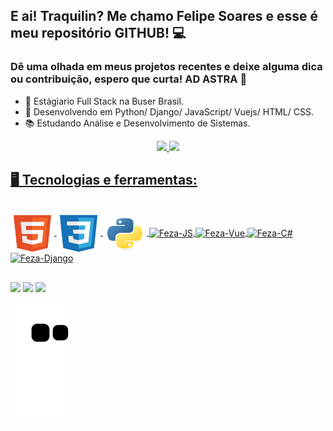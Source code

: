 ## E ai! Traquilin? Me chamo Felipe Soares e esse é meu repositório GITHUB! 💻 

### Dê uma olhada em meus projetos recentes e deixe alguma dica ou contribuição, espero que curta! AD ASTRA 🚀

- 🔭 Estágiario Full Stack na Buser Brasil.
- 🌱 Desenvolvendo em Python/ Django/ JavaScript/ Vuejs/ HTML/ CSS.
- 📚 Estudando Análise e Desenvolvimento de Sistemas.

<div align="center">
  <a href="https://github.com/felipesoaresfl">
  <img height="140em"  src="https://github-readme-stats.vercel.app/api?username=felipesoaresfl&show_icons=true&theme=dark&include_all_commits=true&count_private=true"/>
  <img height="140em" src="https://github-readme-stats.vercel.app/api/top-langs/?username=felipesoaresfl&layout=compact&langs_count=7&theme=dark"/>
</div>

  ## 🖥️ Tecnologias e ferramentas:
<div style="display: inline_block"><br>
  <img align="center" alt="Feza-HTML" height="60" width="70"   src="https://raw.githubusercontent.com/devicons/devicon/master/icons/html5/html5-original.svg">
  <img align="center" alt="Feza-CSS" height="60" width="70"   src="https://raw.githubusercontent.com/devicons/devicon/master/icons/css3/css3-original.svg">
  <img align="center" alt="Feza-Python" height="60" width="70"  src="https://raw.githubusercontent.com/devicons/devicon/master/icons/python/python-original.svg">
  <img align="center" alt="Feza-JS" height="60" width="70"  
src="https://cdn.jsdelivr.net/gh/devicons/devicon/icons/javascript/javascript-original.svg" />
  <img align="center" alt="Feza-Vue" height="60" width="70" src="https://cdn.jsdelivr.net/gh/devicons/devicon/icons/vuejs/vuejs-original-wordmark.svg" />
  <img align="center" alt="Feza-C#" height="60" width="70" src="https://cdn.jsdelivr.net/gh/devicons/devicon/icons/csharp/csharp-original.svg" />
  <img align="center" alt="Feza-Django" height="60" width="70"
src="https://cdn.jsdelivr.net/gh/devicons/devicon/icons/django/django-plain.svg" />

</div>

  
  ##
 
<div> 
   <a href="https://www.linkedin.com/in/felipesoaresfl/" target="_blank"><img src="https://img.shields.io/badge/-LinkedIn-%230077B5?style=for-the-badge&logo=linkedin&logoColor=white" target="_blank"></a> 
    <a href = "mailto:felipesoares.dev@gmail.com"><img src="https://img.shields.io/badge/-Gmail-%23333?style=for-the-badge&logo=gmail&logoColor=white" target="_blank"></a>
  <a href="https://instagram.com/fenauta" target="_blank"><img src="https://img.shields.io/badge/-Instagram-%23E4405F?style=for-the-badge&logo=instagram&logoColor=white" target="_blank"></a>

 
  ![Snake animation](https://github.com/felipesoaresfl/felipesoaresfl/blob/output/github-contribution-grid-snake.svg)
 
</div>

